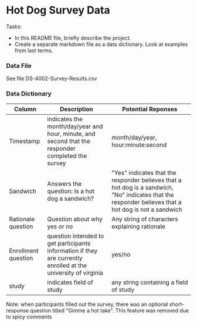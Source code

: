 # Hot Dog Survey Data

Tasks: 

- In this README file, briefly describe the project. 
- Create a separate markdown file as a data dictionary. Look at examples from last terms.

### Data File
See file DS-4002-Survey-Results.csv

### Data Dictionary
| Column| Description| Potential Reponses|                   
|-------|------------|-------------------|
| Timestamp | indicates the month/day/year and hour, minute, and second that the responder completed the survey |month/day/year, hour:minute:second|
| Sandwich| Answers the question: Is a hot dog a sandwich?| "Yes" indicates that the responder believes that a hot dog is a sandwich, "No" indicates that the responder believes that a hot dog is not a sandwich |
| Rationale question| Question about why yes or no| Any string of characters explaining rationale|
|Enrollment question| question intended to get participants information if they are currently enrolled at the university of virginia | yes/no |
| study| indicates field of study|any string containing a field of study |

Note: when participants filled out the survey, there was an optional short-response question titled "Gimme a hot take". This feature was removed due to spicy comments
